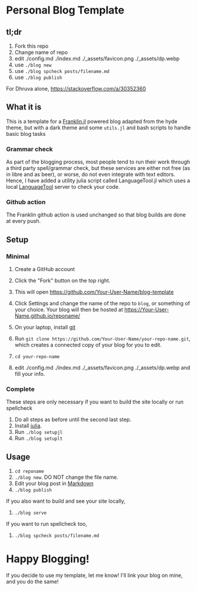# Personal Blog Template

## tl;dr

1. Fork this repo
2. Change name of repo
3. edit ./config.md ./index.md ./\_assets/favicon.png ./\_assets/dp.webp
4. use `./blog new`
5. use `./blog spcheck posts/filename.md`
6. use `./blog publish`

For Dhruva alone, https://stackoverflow.com/a/30352360

## What it is

This is a template for a [Franklin.jl](https://github.com/tlienart/Franklin.jl) powered blog adapted from the hyde theme, but with a dark theme and some `utils.jl` and bash scripts to handle basic blog tasks

### Grammar check

As part of the blogging process, most people tend to run their work through a third party spell/grammar check, but these services are either not free (as in libre and as beer), or worse, do not even integrate with text editors. Hence, I have added a utility julia script called LanguageTool.jl which uses a local [LanguageTool](https://languagetool.org/) server to check your code.

### Github action

The Franklin github action is used unchanged so that blog builds are done at every push.

## Setup

### Minimal

1. Create a GitHub account
2. Click the "Fork" button on the top right.
3. This will open https://github.com/Your-User-Name/blog-template
4. Click Settings and change the name of the repo to `blog`, or something of your choice. Your blog will then be hosted at https://Your-User-Name.github.io/reponame/

1. On your laptop, install [git](https://git-scm.com/)
2. Run `git clone https://github.com/Your-User-Name/your-repo-name.git`, which creates a connected copy of your blog for you to edit.
3. `cd your-repo-name` 
4. edit ./config.md ./index.md ./\_assets/favicon.png ./\_assets/dp.webp and fill your info.

### Complete

These steps are only necessary if you want to build the site locally or run spellcheck

1. Do all steps as before until the second last step.
2. Install [julia](https://julialang.org/).
3. Run `./blog setupjl`
4. Run `./blog setuplt`

## Usage

1. `cd reponame`
2. `./blog new`. DO NOT change the file name.
3. Edit your blog post in [Markdown](https://franklinjl.org/syntax/markdown/)
4. `./blog publish`

If you also want to build and see your site locally,

1. `./blog serve`

If you want to run spellcheck too,

1. `./blog spcheck posts/filename.md`

# Happy Blogging!

If you decide to use my template, let me know! I'll link your blog on mine, and you do the same!

